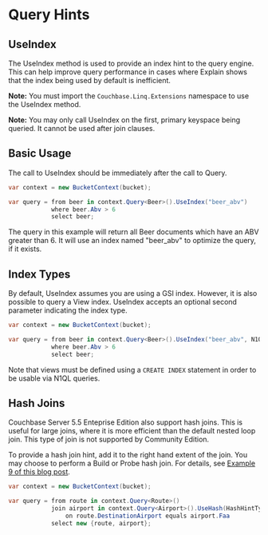 # Query Hints

## UseIndex

The UseIndex method is used to provide an index hint to the query engine.  This can help improve query performance in cases where Explain shows that the index being used by default is inefficient.

**Note:** You must import the `Couchbase.Linq.Extensions` namespace to use the UseIndex method.

**Note:** You may only call UseIndex on the first, primary keyspace being queried.  It cannot be used after join clauses.

## Basic Usage

The call to UseIndex should be immediately after the call to Query<T>.

```cs
var context = new BucketContext(bucket);

var query = from beer in context.Query<Beer>().UseIndex("beer_abv")
            where beer.Abv > 6
            select beer;
```

The query in this example will return all Beer documents which have an ABV greater than 6.  It will use an index named "beer_abv" to optimize the query, if it exists.

## Index Types

By default, UseIndex assumes you are using a GSI index.  However, it is also possible to query a View index.  UseIndex accepts an optional second parameter indicating the index type.

```cs
var context = new BucketContext(bucket);

var query = from beer in context.Query<Beer>().UseIndex("beer_abv", N1QlIndexType.View)
            where beer.Abv > 6
            select beer;
```

Note that views must be defined using a `CREATE INDEX` statement in order to be usable via N1QL queries.

## Hash Joins

Couchbase Server 5.5 Enteprise Edition also support hash joins.  This is useful for large joins, where it is more efficient than the default nested loop join.  This type of join is not supported by Community Edition.

To provide a hash join hint, add it to the right hand extent of the join.  You may choose to perform a Build or Probe hash join.  For details, see [Example 9 of this blog post](https://blog.couchbase.com/ansi-join-support-n1ql/).

```cs
var context = new BucketContext(bucket);

var query = from route in context.Query<Route>()
            join airport in context.Query<Airport>().UseHash(HashHintType.Build)
                on route.DestinationAirport equals airport.Faa
            select new {route, airport};
```
